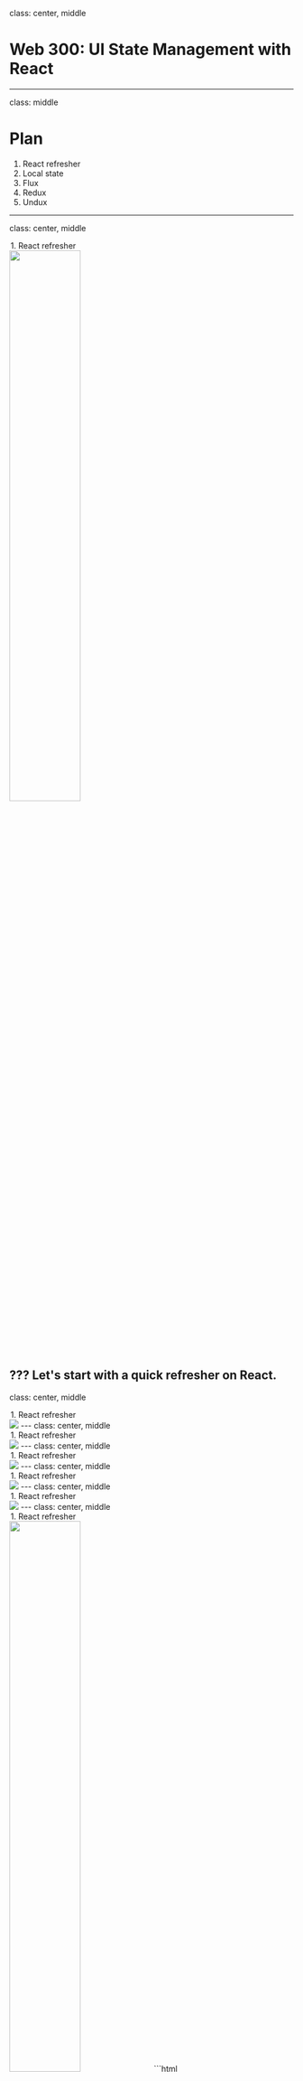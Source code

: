 class: center, middle
# Web 300: UI State Management with React
---
class: middle
# Plan
1. React refresher
2. Local state
3. Flux
4. Redux
5. Undux
---
class: center, middle
<legend>1. React refresher</legend>
<img src="images/react.png" width="50%" />

???
Let's start with a quick refresher on React.
---
class: center, middle
<legend>1. React refresher</legend>
<img src="images/composer.png" class="full"/>
---
class: center, middle
<legend>1. React refresher</legend>
<img src="images/composer-annotated-0.png" class="full"/>
---
class: center, middle
<legend>1. React refresher</legend>
<img src="images/composer-annotated-1.png" class="full"/>
---
class: center, middle
<legend>1. React refresher</legend>
<img src="images/composer-annotated-2.png" class="full"/>
---
class: center, middle
<legend>1. React refresher</legend>
<img src="images/composer-annotated-3.png" class="full"/>
---
class: center, middle
<legend>1. React refresher</legend>
<img src="images/composer-annotated-3.png" width="50%" />
```html
<Composer>
  <Editor>
    <Avatar />
    <Textbox />
  </Editor>
  <Sproutbar />
  <Button />
</Composer>
```
---
class: center, middle
<legend>1. React refresher</legend>
<img src="images/tree.png" class="fuller" />
---
class: center, middle
<legend>1. React refresher</legend>
<img src="images/tree-graphql-0.png" class="fuller" />
---
class: center, middle
<legend>1. React refresher</legend>
<img src="images/tree-graphql-1.png" class="fuller" />
---
class: center, middle
<legend>1. React refresher</legend>
<img src="images/tree-graphql-2.png" class="fuller" />
---
class: center, middle
<legend>1. React refresher</legend>
<img src="images/tree-graphql-3.png" class="fuller" />
---
class: center, middle
<legend>1. React refresher</legend>
<img src="images/tree-graphql-state-0.png" class="fuller" />
---
class: center, middle
<legend>1. React refresher</legend>
<img src="images/tree-graphql-state-1.png" class="fuller" />
---
class: center, middle
<legend>1. React refresher</legend>
<img src="images/tree-graphql-state-2.png" class="fuller" />
---
class: center, middle
<legend>1. React refresher</legend>
<img src="images/tree-graphql-state-callback-0.png" class="fuller" />
---
class: center, middle
<legend>1. React refresher</legend>
<img src="images/tree-graphql-state-callback-1.png" class="fuller" />
---
class: center, middle
<legend>1. React refresher</legend>
<img src="images/tree-graphql-state-callback-2.png" class="fuller" />
---
class: center, middle
<legend>1. React refresher</legend>
<img src="images/tree-graphql-state-callback-3.png" class="fuller" />
---
class: center, middle
<legend>1. React refresher</legend>
<img src="images/tree-state-0.png" class="fuller" />
---
class: center, middle
# Local state
---
class: center, middle
<legend>2. Local state</legend>
<img src="images/tree-state-0.png" class="fuller" />
---
class: center, middle
<legend>2. Local state</legend>
<img src="images/tree-state-1.png" class="fuller" />
---
class: center, middle
<legend>2. Local state</legend>
<img src="images/tree-state-2.png" class="fuller" />
---
class: center, middle
<legend>2. Local state</legend>
<img src="images/tree-state-3.png" class="fuller" />
---
class: center, middle
<legend>2. Local state</legend>
<img src="images/deep-passing-0.png" />
---
class: center, middle
<legend>2. Local state</legend>
<img src="images/deep-passing-1.png" />
---
class: center, middle
<legend>2. Local state</legend>
<img src="images/deep-passing-2.png" />
---
class: center, middle
<legend>2. Local state</legend>
# 😵😵😵😵😵😵😵😵😵😵😵😵😵😵😵😵😵😵😵😵😵😵😵😵😵😵😵😵😵😵😵😵😵😵😵😵😵😵😵😵😵😵😵😵😵😵😵😵😵😵😵😵😵😵😵😵😵😵😵😵😵😵😵😵😵😵😵😵😵😵😵😵😵😵😵😵😵😵😵😵😵😵😵😵😵😵😵😵😵😵😵😵😵😵😵😵😵😵😵😵😵😵😵😵😵😵😵😵
---
class: center, middle
# Application state
---
class: center, middle
<legend>2. Flux</legend>
<img src="images/tree-flux-0.png" class="fullish" />
---
class: center, middle
<legend>2. Flux</legend>
<img src="images/tree-flux-1.png" class="fullish" />
---
class: center, middle
<legend>2. Flux</legend>
<img src="images/tree-flux-2.png" class="fullish" />
---
class: center, middle
<legend>2. Flux</legend>
<img src="images/tree-flux-3.png" class="fullish" />
---
class: center, middle
<legend>2. Flux</legend>
<img src="images/tree-flux-4.png" class="fullish" />
---
class: center, middle
<legend>2. Flux</legend>
<img src="images/tree-flux-5.png" class="fullish" />
---
class: center, middle
<legend>2. Flux</legend>
<img src="images/tree-flux-6.png" class="fullish" />
---
class: center, middle
<legend>2. Flux</legend>
<img src="images/tree-flux-7.png" class="fullish" />
---
class: center, middle
<legend>2. Flux</legend>
<img src="images/tree-flux-8.png" class="fullish" />
---
class: center, middle
<legend>2. Flux</legend>
<img src="images/tree-flux-9.png" class="fullish" />
---
class: center, middle
<legend>2. Flux</legend>
<img src="images/tree-flux-10.png" class="fullish" />
---
class: center, middle
<legend>2. Flux</legend>
<img src="images/tree-flux-11.png" class="fullish" />
---
class: center, middle
<legend>2. Flux</legend>
<img src="images/flux.svg" style="display: block; margin: 0 auto;" />
<img src="images/flux-flow.png" style="width:70%" />
---
class: center, middle
<legend>2. Flux</legend>
<img src="images/flux-flow-code-0.png" class="fullisher" />
---
class: center, middle
<legend>2. Flux</legend>
<img src="images/flux-flow-code-1.png" class="fullisher" />
---
class: center, middle
<legend>2. Flux</legend>
<img src="images/flux-flow-code-2.png" class="fullisher" />
---
class: center, middle
<legend>2. Flux</legend>
## WHEW.
<img src="images/whew.webp" />
---
class: center, middle
<legend>2. Flux</legend>
# Let's scale it. <img src="images/like.jpg" style="width:200px;position:relative;bottom:-28px;" />
---
class: center, middle
<legend>2. Flux</legend>
<img src="images/tree-flux-11.png" class="fullish" />
---
class: center, middle
<legend>2. Flux</legend>
<img src="images/tree-flux-scale.png" class="fullish" />
---
<legend>2. Flux</legend>
## Flux
- Singleton <font color="#ED692F">Dispatcher</font>
- Lots of <font color="#774896">Stores</font>
- Describe CUD operations with <font color="#ED692F">Actions</font>
- Stores take Actions → mutate their internal state → update the View
---
class: center, middle
<img src="images/redux.png" style="width:50%" />
---
<legend>3. Redux</legend>
## Redux
- Singleton <font color="#774896">Store</font>
- Lots of <font color="#E57ACF">Reducers</font>
- Describe CUD operations with <font color="#ED692F">Actions</font>
- Reducers take Actions → create a new state for the Store → update the View

<small>
## Flux
- Singleton <font color="#ED692F">Dispatcher</font>
- Lots of <font color="#774896">Stores</font>
- Describe CUD operations with <font color="#ED692F">Actions</font>
- Stores take Actions → mutate their internal state → update the <font color="green">View</font>

</small>
---
class: center, middle
<legend>3. Redux</legend>
<img src="images/tree-flux-scale.png" class="fullish" />
---
class: center, middle
<legend>3. Redux</legend>
<img src="images/tree-redux-scale.png" class="fullish" style="margin-top:-1.6em" />
---
class: center, middle
<legend>3. Redux</legend>
<img src="images/redux-flow-comparison.png" class="fullish" />
---
class: center, middle
<legend>3. Redux</legend>
<img src="images/redux-flow-code-0.png" class="fullish" />
---
class: center, middle
<legend>3. Redux</legend>
<img src="images/redux-flow-code-1.png" class="fullish" />
---
class: center, middle
<legend>3. Redux</legend>
<img src="images/redux-flow-code-2.png" class="fullish" />
---
class: center, middle
<legend>3. Redux</legend>
![](images/complicated.gif)
---
class: center, middle
<img src="images/undux.png" width="45%" />
---
class: center, middle
<legend>4. Undux</legend>
<img src="images/undux-flow-code-0.png" class="fullish" />
---
class: center, middle
<legend>4. Undux</legend>
<img src="images/undux-flow-code-1.png" class="fullish" />
---
class: center, middle
<legend>4. Undux</legend>
<img src="images/undux-flow-comparison.png" class="fuller" />
---
<legend>4. Undux</legend>
## Undux
- No ~~<font color="#ED692F">dispatcher</font>, <font color="#E57ACF">reducer</font>, <font color="#ED692F">actions</font>~~
- Any number of <font color="#774896">Stores</font>
- Reactive effects (observe store fields)
- Store updates → View updates

<small>
## Flux
- Singleton <font color="#ED692F">Dispatcher</font>
- Lots of <font color="#774896">Stores</font>
- Describe CUD operations with <font color="#ED692F">Actions</font>
- Stores take Actions → mutate their internal state → update the <font color="green">View</font>

</small>
---
class: center, middle
<legend>4. Undux</legend>
<img src="images/tree-flux-11.png" class="fullish" />
---
class: center, middle
<legend>4. Undux</legend>
<img src="images/tree-undux.png" class="fullish" />
---
class: center, middle
# tl;dr
---
class: middle
<legend>5. tl;dr</legend>

| Library  | For application size | Type safety | Features
|-|-|-|-|
| **Flux** | Medium | Poor | Most code examples
| **Redux** | Medium | Poor | Single store, selectors
| **Undux** | Small-Medium | Excellent | Low boilerplate, reactive effects
| **Relay** | Medium | Poor | One API for local and remote state
| **Flux Data Plugins** | Large | Excellent | Code splitting, selectors

<br>
<small>
https://fburl.com/febible
</small>
---
class: middle
# Thanks!
-----------
## Learn more...
### <a href="https://fburl.com/learn-flux">fburl.com/learn-flux</a>
### <a href="https://fburl.com/learn-redux">fburl.com/learn-redux</a>
### <a href="https://fburl.com/learn-undux">fburl.com/learn-undux</a>
### <a href="https://fburl.com/learn-data-plugins">fburl.com/learn-data-plugins</a>
